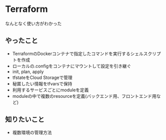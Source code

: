 # Terraform

なんとなく使い方がわかった

## やったこと
- TerraformのDockerコンテナで指定したコマンドを実行するシェルスクリプトを作成
- ローカルの.configをコンテナにマウントして設定を引き継ぐ
- init, plan, apply
- tfstateをCloud Storageで管理
- 秘匿したい情報をtfvarsで保持
- 利用するサービスごとにmoduleを定義
- moduleの中で複数のresourceを定義(バックエンド用、フロントエンド用など)

## 知りたいこと
- 複数環境の管理方法
